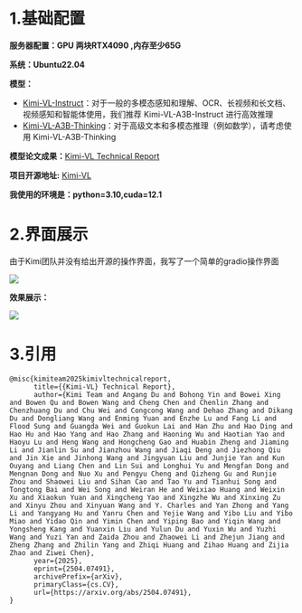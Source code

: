 # 1.基础配置
**服务器配置：GPU 两块RTX4090 ,内存至少65G**

**系统：Ubuntu22.04**

**模型：**

+ [Kimi-VL-Instruct]([https://huggingface.co/moonshotai/Kimi-VL-A3B-Instruct)：对于一般的多模态感知和理解、OCR、长视频和长文档、视频感知和智能体使用，我们推荐 Kimi-VL-A3B-Instruct 进行高效推理
+ [Kimi-VL-A3B-Thinking](https://huggingface.co/moonshotai/Kimi-VL-A3B-Thinking)：对于高级文本和多模态推理（例如数学），请考虑使用 Kimi-VL-A3B-Thinking

**模型论文成果：**[Kimi-VL Technical Report](https://arxiv.org/abs/2504.07491)  

**项目开源地址:**  [Kimi-VL](https://github.com/MoonshotAI/Kimi-VL?tab=readme-ov-file)

**我使用的环境是：python=3.10,cuda=12.1**

# 2.界面展示
由于Kimi团队并没有给出开源的操作界面，我写了一个简单的gradio操作界面

![](https://cdn.nlark.com/yuque/0/2025/png/55420051/1744866199604-7157e12e-8499-46d7-a8e2-bf7091fbc1b9.png)

**效果展示：**

![](https://cdn.nlark.com/yuque/0/2025/png/55420051/1744866216142-b7fb8ee2-f7e1-4f5e-ae47-697b0b585b8f.png)

# 3.引用
```plain
@misc{kimiteam2025kimivltechnicalreport,
      title={{Kimi-VL} Technical Report}, 
      author={Kimi Team and Angang Du and Bohong Yin and Bowei Xing and Bowen Qu and Bowen Wang and Cheng Chen and Chenlin Zhang and Chenzhuang Du and Chu Wei and Congcong Wang and Dehao Zhang and Dikang Du and Dongliang Wang and Enming Yuan and Enzhe Lu and Fang Li and Flood Sung and Guangda Wei and Guokun Lai and Han Zhu and Hao Ding and Hao Hu and Hao Yang and Hao Zhang and Haoning Wu and Haotian Yao and Haoyu Lu and Heng Wang and Hongcheng Gao and Huabin Zheng and Jiaming Li and Jianlin Su and Jianzhou Wang and Jiaqi Deng and Jiezhong Qiu and Jin Xie and Jinhong Wang and Jingyuan Liu and Junjie Yan and Kun Ouyang and Liang Chen and Lin Sui and Longhui Yu and Mengfan Dong and Mengnan Dong and Nuo Xu and Pengyu Cheng and Qizheng Gu and Runjie Zhou and Shaowei Liu and Sihan Cao and Tao Yu and Tianhui Song and Tongtong Bai and Wei Song and Weiran He and Weixiao Huang and Weixin Xu and Xiaokun Yuan and Xingcheng Yao and Xingzhe Wu and Xinxing Zu and Xinyu Zhou and Xinyuan Wang and Y. Charles and Yan Zhong and Yang Li and Yangyang Hu and Yanru Chen and Yejie Wang and Yibo Liu and Yibo Miao and Yidao Qin and Yimin Chen and Yiping Bao and Yiqin Wang and Yongsheng Kang and Yuanxin Liu and Yulun Du and Yuxin Wu and Yuzhi Wang and Yuzi Yan and Zaida Zhou and Zhaowei Li and Zhejun Jiang and Zheng Zhang and Zhilin Yang and Zhiqi Huang and Zihao Huang and Zijia Zhao and Ziwei Chen},
      year={2025},
      eprint={2504.07491},
      archivePrefix={arXiv},
      primaryClass={cs.CV},
      url={https://arxiv.org/abs/2504.07491}, 
}
```

<font style="color:rgb(51, 51, 51);">  
</font>





